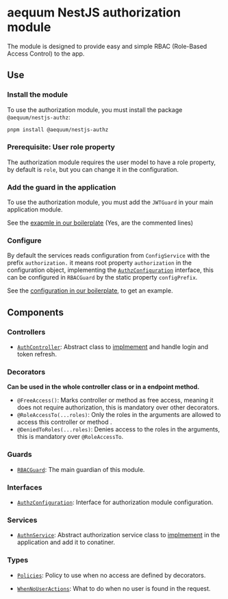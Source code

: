 aequum NestJS authorization module
===================================

The module is designed to provide easy and simple RBAC (Role-Based
Access Control) to the app.

Use
----

### Install the module

To use the authorization module, you must install the package
`@aequum/nestjs-authz`:

```bash
pnpm install @aequum/nestjs-authz
```


### Prerequisite: User role property

The authorization module requires the user model to have a role property, by default is `role`, but you can change it in the configuration.


### Add the guard in the application

To use the authorization module, you must add the `JWTGuard` in your
main application module.

See the [exapmle in our boilerplate](https://github.com/fbuccioni/aequum-nestjs-hexa/blob/base%2Bauth/src/application/api/app.module.ts)
(Yes, are the commented lines)


### Configure

By default the services reads configuration from `ConfigService` with 
the prefix `authorization.` it means root property `authorization` in
the configuration object, implementing the [`AuthzConfiguration`](https://github.com/fbuccioni/aequum-nestjs/blob/main/packages/authz/interfaces/authz-configuration.interface.ts) 
interface, this can be configured in `RBACGuard` by the static property `configPrefix`.

See the [configuration in our boilerplate](https://github.com/fbuccioni/aequum-nestjs-hexa/blob/base%2Bauth/src/application/api/configuration.ts),
to get an example.


Components
-----------


### Controllers

- [`AuthController`](https://github.com/fbuccioni/aequum-nestjs/blob/main/packages/authz/controllers/authz.controller.ts):
Abstract class to [implmement](#create-the-user-defined-components) and
handle login and token refresh.


### Decorators

**Can be used in the whole controller class or in a endpoint method.**

- `@FreeAccess()`: Marks controller or method as free access, meaning it does not require authorization, this is mandatory over other decorators.
- `@RoleAccessTo(...roles)`: Only the roles in the arguments are allowed to access this controller or method .
- `@DeniedToRoles(...roles)`: Denies access to the roles in the arguments, this is mandatory over `@RoleAccessTo`.


### Guards

- [`RBACGuard`](https://github.com/fbuccioni/aequum-nestjs/blob/main/packages/authz/guards/rbac.guard.ts):
The main guardian of this module.


### Interfaces

- [`AuthzConfiguration`](https://github.com/fbuccioni/aequum-nestjs/blob/main/packages/authz/interfaces/authz-configuration.interface.ts): 
Interface for authorization module configuration.


### Services

- [`AuthnService`](https://github.com/fbuccioni/aequum-nestjs/blob/main/packages/authz/services/authz.service.ts):
Abstract authorization service class to
[implmement](#create-the-user-defined-components) in the application 
and add it to conatiner.

### Types

- [`Policies`](https://github.com/fbuccioni/aequum-nestjs/blob/main/packages/authz/types/policies.type.ts):
Policy to use when no access are defined by decorators.

- [`WhenNoUserActions`](https://github.com/fbuccioni/aequum-nestjs/blob/main/packages/authz/types/when-no-user-actions.type.ts): What to do when no user is found in the request.
